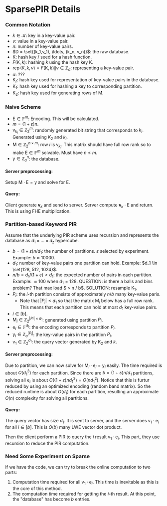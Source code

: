 # SparsePIR Details

### Common Notation

- $k \in \mathcal{K}$: key in a key-value pair. 
- $v$: value in a key-value pair.
- $n$: number of key-value pairs.
- $D = \set{(k_1,v_1), \ldots, (k_n, v_n)}$: the raw database.
- $\mathrm{K}$: hash key / seed for a hash function. 
- $F(\mathrm{K}, k)$: hashing $k$ using the hash key $\mathrm{K}$. 
- $\operatorname{rep}(\mathrm{K}, k, v) = F(\mathrm{K}, k) \| v \in \mathbb{Z}_\alpha$: representing a key-value pair.
- $\alpha$: ???
- $\mathrm{K}_r$: hash key used for representation of key-value pairs in the database. 
- $\mathrm{K}_1$: hash key used for hashing a key to corresponding partition.
- $\mathrm{K_2}$: hash key used for generating rows of $\pmb{\mathrm{M}}$.

### Naive Scheme

- $\pmb{\mathrm{E}} \in \mathbb{F}^m$: Encoding. This will be calculated.
- $m = (1 + \varepsilon)n$.
- $\pmb{\mathrm{v}}_{k_i} \in \mathbb{Z}_2^m$: randomly generated bit string that corresponds to $k_i$. Generated using $K_2$ and $k_i$. 
- $\pmb{\mathrm{M}} \in \mathbb{Z}_2^{n \times m}$: row $i$ is $\pmb{\mathrm{v}}_{k_i}$. This matrix should have full row rank so to make $\pmb{\mathrm{E}} \in \mathbb{F}^m$ solvable. Must have $n \leq m$.
- $\pmb{\mathrm{y}} \in \mathbb{Z}_a^n$: the database. 

#### Server preprocessing: 

Setup $\pmb{\mathrm{M}} \cdot \pmb{\mathrm{E}} = \pmb{\mathrm{y}}$ and solve for $\pmb{\mathrm{E}}$. 

#### Query: 

Client generate $\pmb{v}_k$ and send to server. Server compute $\pmb{v}_k \cdot \pmb{\mathrm{E}}$ and return. This is using FHE multiplication.

### Partition-based Keyword PIR

Assume that the underlying PIR scheme uses recursion and represents the database as $d_1 \times \ldots \times d_z$ hypercube.

- $b = (1 + \varepsilon)n / d_1$: the number of partitions. $\varepsilon$ selected by experiment. Example: $b \approx 10000$.
- $d_1$: number of key-value pairs one partition can hold. Example: $d_1 \in \set{128, 512, 1024}$.
- $n/b = d_1 / (1 + \varepsilon) < d_1$: the expected number of pairs in each partition. Example: $\approx 100$ when $d_1 = 128$. QUESTION: is there a balls and bins problem? That max load $ > n / b$. SOLUTION: resample $\mathrm{K}_1$.
- $P_i$: the $i$-th partition consists of approximately $n / b$ many key-value paris. 
  - Note that $|P_i| \leq d_1$ so that the matrix $\pmb{\mathrm{M}}_i$ below has a full row rank. This means that each partition can hold at most $d_1$ key-value pairs.
- $i \in [b]$.
- $\pmb{\mathrm{M}}_i \in \mathbb{Z}_2^{|Pi| \times d_1}$: generated using partition $P_i$. 
- $\pmb{\mathrm{e}}_i \in \mathbb{F}^{d_1}$: the encoding corresponds to partition $P_i$.
- $\pmb{\mathrm{y}}_i \in \mathbb{Z}_a^{|P_i|}$: the key-value pairs in the partition $P_i$.
- $\pmb{\mathrm{v}}_1 \in \mathbb{Z}_2^{d_1}$: the query vector generated by $\mathrm{K_2}$ and $k$. 

#### Server preprocessing: 

Due to partition, we can now solve for $\pmb{\mathrm{M}}_i \cdot \pmb{\mathrm{e}}_i = \pmb{\mathrm{y}}_i$ easily. The time required is about $O(d_1^3)$ for each partition. Since there are $b = (1 + \varepsilon)n / d_1$ partitions, solving all $\pmb{\mathrm{e}}_i$ is about $O( (1+\varepsilon)n d_1^2 ) = O(nd_1^2)$. Notice that this is furtur reduced by using an optimized encoding (random band matrix). So the reduced runtime is about $O(d_1)$ for each partition, resulting an approximate $O(n)$ complexity for solving all partitions.

#### Query: 

The query vector has size $d_1$. It is sent to server, and the server does $\pmb{\mathrm{v}}_1 \cdot \pmb{\mathrm{e}}_i$ for all $i \in [b]$. This is $O(b)$ many LWE vector dot product. 

Then the client perform a PIR to query the $i$ result $\pmb{\mathrm{v}}_1 \cdot \pmb{\mathrm{e}}_i$. This part, they use recursion to reduce the PIR computation.



### Need Some Experiment on Sparse

If we have the code, we can try to break the online computation to two parts: 

1. Computation time required for all $\pmb{\mathrm{v}}_1 \cdot \pmb{\mathrm{e}}_i$. This time is inevitable as this is the core of this method. 
2. The computation time required for getting the $i$-th result. At this point, the "database" has become $b$ entries. 









